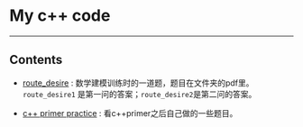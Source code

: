 # My c++ code
----------------------

##	Contents

- [route_desire](route_desire) : 数学建模训练时的一道题，题目在文件夹的pdf里。`route_desire1` 是第一问的答案；`route_desire2`是第二问的答案。

- [c++ primer practice](c++-primer-practice) : 看c++primer之后自己做的一些题目。
